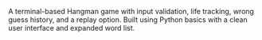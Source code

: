 A terminal-based Hangman game with input validation, life tracking, wrong guess history, and a replay option. Built using Python basics with a clean user interface and expanded word list.
